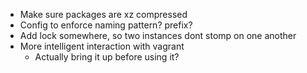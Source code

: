 * Make sure packages are xz compressed
* Config to enforce naming pattern? prefix?
* Add lock somewhere, so two instances dont stomp on one another
* More intelligent interaction with vagrant
    * Actually bring it up before using it?

